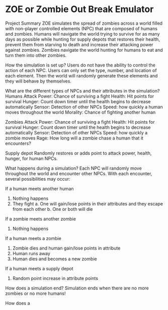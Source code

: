 # ZOE or Zombie Out Break Emulator

Project Summary
ZOE simulates the spread of zombies across a world filled with non-player controlled elements (NPC) that are composed of humans and zombies. Humans will navigate the world trying to survive for as many days as possible while hunting for supply depots that restores their health, prevent them from starving to death and increase their attacking power against zombies. Zombies navigate the world hunting for humans to eat and turn them into other zombies. 

How the simulation is set up?
Users do not have the ability to control the action of each NPC. Users can only set the type, number, and location of each element. Then the world will randomly generate these elements and they will behave by themselves. 

What are the different types of NPCs and their attributes in the simulation? 
Humans
Attack Power: Chance of surviving a fight
Health: Hit points for survival
Hunger: Count down timer until the health begins to decrease automatically
Sensor: Detection of other NPCs
Speed: how quickly a human moves throughout the world 
Morality: Chance of fighting another human

Zombies
Attack Power: Chance of surviving a fight
Health: Hit points for survival
Hunger: Count down timer until the health begins to decrease automatically
Sensor: Detection of other NPCs
Speed: how quickly a zombie moves 
Rage: How long will a zombie chase a human that it encounters?

Supply depot
Randomly restores or adds point to attack power, health, hunger, for human NPCs.

What happens during a simulation?
Each NPC will randomly move throughout the world and encounter other NPCs. With each encounter, several possibilities may occur:

If a human meets another human
1.	Nothing happens
2.	They fight
a.	One will gain/lose points in their attributes and they escape from each other
b.	One or both will die

If a zombie meets another zombie
1.	Nothing happens

If a human meets a zombie
1.	Zombie dies and human gain/lose points in attribute
2.	Human runs away
3.	Human dies and becomes a new zombie

If a human meets a supply depot
1.	Random point increase in attribute points

How does a simulation end? 
Simulation ends when there are no more zombies or no more humans!

How does a

